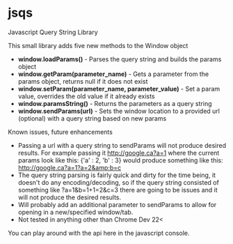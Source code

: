 jsqs
====

Javascript Query String Library

This small library adds five new methods to the Window object

+  **window.loadParams()** - Parses the query string and builds the params object
+  **window.getParam(parameter_name)** - Gets a parameter from the params object, returns null if it does not exist
+  **window.setParam(parameter_name, parameter_value)** - Set a param value, overrides the old value if it already exists
+  **window.paramsString()** - Returns the parameters as a query string
+  **window.sendParams(url)** - Sets the window location to a provided url (optional) with a query string based on new params


Known issues, future enhancements

+  Passing a url with a query string to sendParams will not produce desired results. For example passing it http://google.ca?a=1 where the current params look like this: {'a' : 2, 'b' : 3} would produce something like this: http://google.ca?a=1?a=2&amp;b=c
+  The query string parsing is fairly quick and dirty for the time being, it doesn't do any encoding/decoding, so if the query string consisted of something like ?a=1&amp;b=1+1=2&amp;c=3 there are going to be issues and it will not produce the desired results.
+  Will probably add an additional parameter to sendParams to allow for opening in a new/specified window/tab.
+  Not tested in anything other than Chrome Dev 22<

You can play around with the api here in the javascript console.